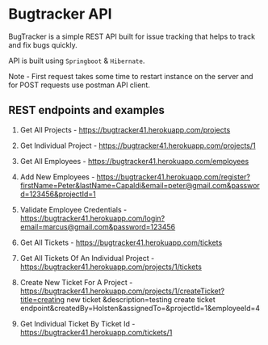 # Bugtracker API

BugTracker is a simple REST API built for issue tracking that helps to track and fix bugs quickly.

API is built using ```Springboot``` & ```Hibernate```.

Note - First request takes some time to restart instance on the server and for POST requests use postman API client.


## REST endpoints and examples

1. Get All Projects - https://bugtracker41.herokuapp.com/projects

2. Get Individual Project - https://bugtracker41.herokuapp.com/projects/1

3. Get All Employees - https://bugtracker41.herokuapp.com/employees

4. Add New Employees - https://bugtracker41.herokuapp.com/register?firstName=Peter&lastName=Capaldi&email=peter@gmail.com&password=123456&projectId=1

5. Validate Employee Credentials - https://bugtracker41.herokuapp.com/login?email=marcus@gmail.com&password=123456

6. Get All Tickets - https://bugtracker41.herokuapp.com/tickets

7. Get All Tickets Of An Individual Project - https://bugtracker41.herokuapp.com/projects/1/tickets

8. Create New Ticket For A Project - https://bugtracker41.herokuapp.com/projects/1/createTicket?title=creating new ticket &description=testing create ticket endpoint&createdBy=Holsten&assignedTo=&projectId=1&employeeId=4

9. Get Individual Ticket By Ticket Id - https://bugtracker41.herokuapp.com/tickets/1 

